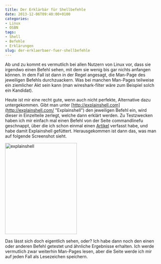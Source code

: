 ```yaml
---
title: Der Erklärbär für Shellbefehle
date: 2013-12-06T09:40:00+0100
categories:
- Linux
- OSBN
tags:
- Shell
- Befehle
- Erklärungen
slug: der-erklaerbaer-fuer-shellbefehle
---
```

Ab und zu kommt es vermutlich bei allen Nutzern von Linux vor, dass sie irgendwo einen Befehl sehen, mit dem sie wenig bis gar nichts anfangen können. In dem Fall ist dann in der Regel angesagt, die Man-Page des jeweiligen Befehls durchzuackern. Was bei manchen Man-Pages teilweise ein ziemlicher Akt sein kann (man wireshark-filter wäre zum Beispiel solch ein Kandidat).

Heute ist mir eine recht gute, wenn auch nicht perfekte, Alternative dazu untergekommen. Gibt man unter [http://explainshell.com](http://explainshell.com/ "Explainshell") den jeweiligen Befehl ein, wird dieser in Einzelteile zerlegt, welche dann erklärt werden. Zu Testzwecken haben ich mir einfach mal einen Befehl von der Seite commandlinefu geschnappt, über die ich schon einmal einen [Artikel](https://fryboyter.de/commandlinefu/ "commandlinef") verfasst habe, und habe damit Explainshell gefüttert. Herausgekommen ist dann das, was man auf folgende Screenshot sieht.

<a href="/files/explainshell.png"><img alt="explainshell" src="/files/explainshell.png" style="width: 236px; height: 299px;"></a>

Das lässt sich doch eigentlich sehen, oder? Ich habe dann noch den einen oder anderen Befehl getestet und ähnliche Ergebnisse erhalten. Ich werde vermutlich zwar weiterhin Man-Pages lesen, aber die Seite werde ich mir auf jeden Fall als Lesezeichen speichern.
